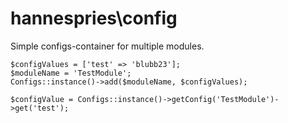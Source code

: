 # hannespries\config

Simple configs-container for multiple modules.

```
$configValues = ['test' => 'blubb23'];
$moduleName = 'TestModule';
Configs::instance()->add($moduleName, $configValues);

$configValue = Configs::instance()->getConfig('TestModule')->get('test');
```